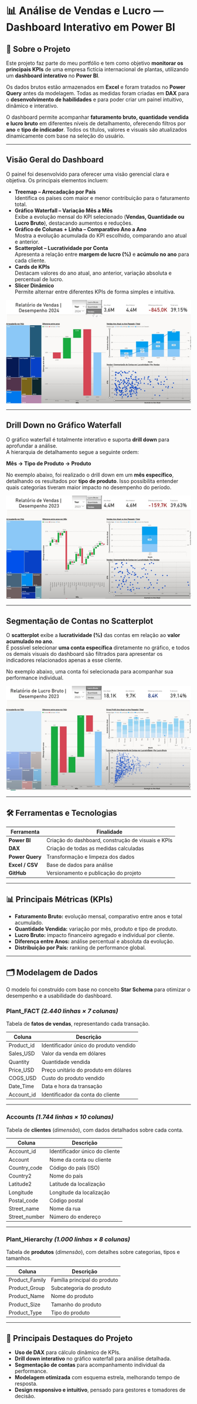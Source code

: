 # 📊 Análise de Vendas e Lucro — Dashboard Interativo em Power BI  

## 📝 Sobre o Projeto  
Este projeto faz parte do meu portfólio e tem como objetivo **monitorar os principais KPIs** de uma empresa fictícia internacional de plantas, utilizando um **dashboard interativo** no **Power BI**.  

Os dados brutos estão armazenados em **Excel** e foram tratados no **Power Query** antes da modelagem. Todas as medidas foram criadas em **DAX** para o **desenvolvimento de habilidades** e para poder criar um painel intuitivo, dinâmico e interativo.  

O dashboard permite acompanhar **faturamento bruto, quantidade vendida e lucro bruto** em diferentes níveis de detalhamento, oferecendo filtros por **ano** e **tipo de indicador**. Todos os títulos, valores e visuais são atualizados dinamicamente com base na seleção do usuário.  

---

## **Visão Geral do Dashboard**

O painel foi desenvolvido para oferecer uma visão gerencial clara e objetiva. Os principais elementos incluem:

- **Treemap – Arrecadação por País**  
  Identifica os países com maior e menor contribuição para o faturamento total.
- **Gráfico Waterfall – Variação Mês a Mês**  
  Exibe a evolução mensal do KPI selecionado (**Vendas, Quantidade ou Lucro Bruto**), destacando aumentos e reduções.
- **Gráfico de Colunas + Linha – Comparativo Ano a Ano**  
  Mostra a evolução acumulada do KPI escolhido, comparando ano atual e anterior.
- **Scatterplot – Lucratividade por Conta**  
  Apresenta a relação entre **margem de lucro (%)** e **acúmulo no ano** para cada cliente.
- **Cards de KPIs**  
  Destacam valores do ano atual, ano anterior, variação absoluta e percentual de lucro.
- **Slicer Dinâmico**  
  Permite alternar entre diferentes KPIs de forma simples e intuitiva.

![Dashboard Geral](Dashboard1.jpg)

---

## **Drill Down no Gráfico Waterfall**

O gráfico waterfall é totalmente interativo e suporta **drill down** para aprofundar a análise.  
A hierarquia de detalhamento segue a seguinte ordem:

**Mês → Tipo de Produto → Produto**

No exemplo abaixo, foi realizado o drill down em um **mês específico**, detalhando os resultados por **tipo de produto**. Isso possibilita entender quais categorias tiveram maior impacto no desempenho do período.

![Drill Down no Waterfall](Dashboard2.jpg)

---

## **Segmentação de Contas no Scatterplot**

O **scatterplot** exibe a **lucratividade (%)** das contas em relação ao **valor acumulado no ano**.  
É possível selecionar **uma conta específica** diretamente no gráfico, e todos os demais visuais do dashboard são filtrados para apresentar os indicadores relacionados apenas a esse cliente.  

No exemplo abaixo, uma conta foi selecionada para acompanhar sua performance individual.

![Segmentação de Contas](Dashboard3.jpg)

---

## 🛠️ Ferramentas e Tecnologias  

| Ferramenta      | Finalidade                                          |
|-----------------|-----------------------------------------------------|
| **Power BI**    | Criação do dashboard, construção de visuais e KPIs |
| **DAX**         | Criação de todas as medidas calculadas             |
| **Power Query** | Transformação e limpeza dos dados                  |
| **Excel / CSV** | Base de dados para análise                         |
| **GitHub**      | Versionamento e publicação do projeto              |

---

## 📊 Principais Métricas (KPIs)

- **Faturamento Bruto:** evolução mensal, comparativo entre anos e total acumulado.  
- **Quantidade Vendida:** variação por mês, produto e tipo de produto.  
- **Lucro Bruto:** impacto financeiro agregado e individual por cliente.  
- **Diferença entre Anos:** análise percentual e absoluta da evolução.  
- **Distribuição por País:** ranking de performance global.  

---

## 🗂️ Modelagem de Dados  

O modelo foi construído com base no conceito **Star Schema** para otimizar o desempenho e a usabilidade do dashboard.

### **Plant_FACT** *(2.440 linhas × 7 colunas)*  
Tabela de **fatos de vendas**, representando cada transação.  

| Coluna       | Descrição                                      |
|-------------|-----------------------------------------------|
| Product_id  | Identificador único do produto vendido         |
| Sales_USD   | Valor da venda em dólares                      |
| Quantity    | Quantidade vendida                             |
| Price_USD   | Preço unitário do produto em dólares           |
| COGS_USD    | Custo do produto vendido                       |
| Date_Time   | Data e hora da transação                       |
| Account_id  | Identificador da conta do cliente              |

---

### **Accounts** *(1.744 linhas × 10 colunas)*  
Tabela de **clientes** (*dimensão*), com dados detalhados sobre cada conta.  

| Coluna        | Descrição                          |
|--------------|----------------------------------|
| Account_id   | Identificador único do cliente   |
| Account      | Nome da conta ou cliente        |
| Country_code | Código do país (ISO)            |
| Country2     | Nome do país                    |
| Latitude2    | Latitude da localização         |
| Longitude    | Longitude da localização        |
| Postal_code  | Código postal                   |
| Street_name  | Nome da rua                     |
| Street_number| Número do endereço              |

---

### **Plant_Hierarchy** *(1.000 linhas × 8 colunas)*  
Tabela de **produtos** (*dimensão*), com detalhes sobre categorias, tipos e tamanhos.  

| Coluna         | Descrição                      |
|---------------|-------------------------------|
| Product_Family | Família principal do produto  |
| Product_Group  | Subcategoria do produto       |
| Product_Name   | Nome do produto              |
| Product_Size   | Tamanho do produto           |
| Product_Type   | Tipo do produto             |

---

## 🚀 Principais Destaques do Projeto  

- **Uso de DAX** para cálculo dinâmico de KPIs.  
- **Drill down interativo** no gráfico waterfall para análise detalhada.  
- **Segmentação de contas** para acompanhamento individual da performance.  
- **Modelagem otimizada** com esquema estrela, melhorando tempo de resposta.  
- **Design responsivo e intuitivo**, pensado para gestores e tomadores de decisão.  




